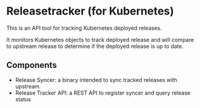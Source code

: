 # Releasetracker (for Kubernetes)

This is an API tool for tracking Kubernetes deployed releases.

It monitors Kubernetes objects to track deployed release and will compare
to upstream release to determine if the deployed release is up to date.

## Components

- Release Syncer: a binary intended to sync tracked releases with upstream
- Release Tracker API: a REST API to register syncer and query release status